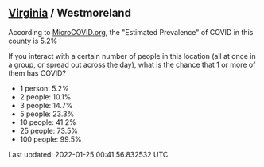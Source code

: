 
## [Virginia](/united-states/virginia) / Westmoreland

According to [MicroCOVID.org](http://microcovid.org),
the "Estimated Prevalence" of COVID in this county is 5.2%

If you interact with a certain number of people in this location
(all at once in a group, or spread out across the day), what is the chance that
1 or more of them has COVID?

- 1 person: 5.2%
- 2 people: 10.1%
- 3 people: 14.7%
- 5 people: 23.3%
- 10 people: 41.2%
- 25 people: 73.5%
- 100 people: 99.5%

Last updated: 2022-01-25 00:41:56.832532 UTC
